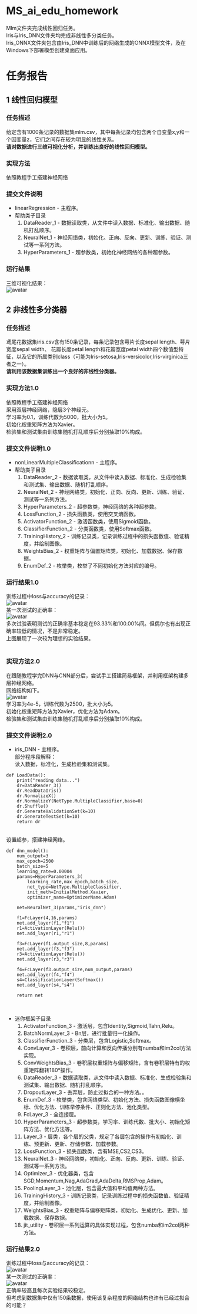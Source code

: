 # MS_ai_edu_homework
Mlm文件夹完成线性回归任务。</br>
Iris与Iris_DNN文件夹均完成非线性多分类任务。</br>
Iris_ONNX文件夹包含由Iris_DNN中训练后的网络生成的ONNX模型文件，及在Windows下部署模型创建桌面应用。</br>
# 任务报告
## 1 线性回归模型</br>
### 任务描述</br>
给定含有1000条记录的数据集mlm.csv，其中每条记录均包含两个自变量x,y和一个因变量z，它们之间存在较为明显的线性关系。</br>
**请对数据进行三维可视化分析，并训练出良好的线性回归模型。**</br>
### 实现方法</br>
依照教程手工搭建神经网络</br>
### 提交文件说明</br>
* linearRegression - 主程序。
* 帮助类子目录
  1. DataReader_1 - 数据读取类，从文件中读入数据、标准化、输出数据、随机打乱顺序。</br>
  2. NeuralNet_1 - 神经网络类，初始化、正向、反向、更新、训练、验证、测试等一系列方法。</br>
  3. HyperParameters_1 - 超参数类，初始化神经网络的各种超参数。</br>
### 运行结果</br>
三维可视化结果：</br>
![avatar](https://github.com/seeeagull/MS_ai_edu_homework/blob/main/Mlm/resultMlm.png)</br>
## 2 非线性多分类器</br>
### 任务描述</br>
鸢尾花数据集iris.csv含有150条记录，每条记录包含萼片长度sepal length、萼片宽度sepal width、 花瓣长度petal length和花瓣宽度petal width四个数值型特征，以及它的所属类别class（可能为Iris-setosa,Iris-versicolor,Iris-virginica三者之一）。</br>
**请利用该数据集训练出一个良好的非线性分类器。**</br>
### 实现方法1.0</br>
依照教程手工搭建神经网络</br>
采用双层神经网络，隐层3个神经元。</br>
学习率为0.1，训练代数为5000，批大小为5。</br>
初始化权重矩阵方法为Xavier。</br>
检验集和测试集由训练集随机打乱顺序后分别抽取10%构成。</br>
### 提交文件说明1.0</br>
* nonLinearMultipleClassificationn - 主程序。</br>
* 帮助类子目录
  1. DataReader_2 - 数据读取类，从文件中读入数据、标准化、生成检验集和测试集、输出数据、随机打乱顺序。</br>
  2. NeuralNet_2 - 神经网络类，初始化、正向、反向、更新、训练、验证、测试等一系列方法。</br>
  3. HyperParameters_2 - 超参数类，神经网络的各种超参数。</br>
  4. LossFunction_2 - 损失函数类，使用交叉熵函数。</br>
  5. ActivatorFunction_2 - 激活函数类，使用Sigmoid函数。</br>
  6. ClassifierFunction_2 - 分类函数类，使用Softmax函数。</br>
  7. TrainingHistory_2 - 训练记录类，记录训练过程中的损失函数值、验证精度，并绘制图像。</br>
  8. WeightsBias_2 - 权重矩阵与偏置矩阵类，初始化、加载数据、保存数据。</br>
  9. EnumDef_2 - 枚举类，枚举了不同初始化方法对应的编号。</br>
### 运行结果1.0</br>
训练过程中loss与accuracy的记录：</br>
![avatar](https://github.com/seeeagull/MS_ai_edu_homework/blob/main/Iris/lossAndAccuracy.png)</br>
某一次测试的正确率：</br>
![avatar](https://github.com/seeeagull/MS_ai_edu_homework/blob/main/Iris/result.png)</br>
多次试验表明测试的正确率基本稳定在93.33%和100.00%间。但偶尔也有出现正确率较低的情况，不是非常稳定。</br>
上图展现了一次较为理想的实验结果。</br></br>
### 实现方法2.0</br>
在跟随教程学完DNN与CNN部分后，尝试手工搭建简易框架，并利用框架构建多层神经网络。</br>
网络结构如下。</br>
![avatar](https://github.com/seeeagull/MS_ai_edu_homework/blob/main/Iris_ONNX/onnxmodel.png)</br>
学习率为4e-5，训练代数为2500，批大小为5。</br>
初始化权重矩阵方法为Xavier，优化方法为Adam。</br>
检验集和测试集由训练集随机打乱顺序后分别抽取10%构成。</br>
### 提交文件说明2.0</br>
* iris_DNN - 主程序。</br>
部分程序段解释：</br>
读入数据，标准化，生成检验集和测试集。</br>
```
def LoadData():
    print("reading data...")
    dr=DataReader_3()
    dr.ReadDataIris()
    dr.NormalizeX()
    dr.NormalizeY(NetType.MultipleClassifier,base=0)
    dr.Shuffle()
    dr.GenerateValidationSet(k=10)
    dr.GenerateTestSet(k=10)
    return dr
```
</br>设置超参，搭建神经网络。</br>
```
def dnn_model():
    num_output=3
    max_epoch=2500
    batch_size=5
    learning_rate=0.00004
    params=HyperParameters_3(
        learning_rate,max_epoch,batch_size,
        net_type=NetType.MultipleClassifier,
        init_meth=InitialMethod.Xavier,
        optimizer_name=OptimizerName.Adam)

    net=NeuralNet_3(params,"iris_dnn")
    
    f1=FcLayer(4,16,params)
    net.add_layer(f1,"f1")
    r1=ActivationLayer(Relu())
    net.add_layer(r1,"r1")
    
    f3=FcLayer(f1.output_size,8,params)
    net.add_layer(f3,"f3")
    r3=ActivationLayer(Relu())
    net.add_layer(r3,"r3")

    f4=FcLayer(f3.output_size,num_output,params)
    net.add_layer(f4,"f4")
    s4=ClassificationLayer(Softmax())
    net.add_layer(s4,"s4")
    
    return net
```
</br>

* 迷你框架子目录
  1. ActivatorFunction_3 - 激活层，包含Identity,Sigmoid,Tahn,Relu。</br>
  2. BatchNormLayer_3 - Bn层，进行批量归一化操作。</br>
  3. ClassifierFunction_3 - 分类层，包含Logistic,Softmax。</br>
  4. ConvLayer_3 - 卷积层，前向计算和反向传播分别有numba和im2col方法实现。</br>
  5. ConvWeightsBias_3 - 卷积层权重矩阵与偏移矩阵，含有卷积层特有的权重矩阵翻转180°操作。</br>
  6. DataReader_3 - 数据读取类，从文件中读入数据、标准化、生成检验集和测试集、输出数据、随机打乱顺序。</br>
  7. DropoutLayer_3 - 丢弃层，防止过拟合的一种方法。。</br>
  8. EnumDef_3 - 枚举类，包含网络类型、初始化方法、损失函数图像横坐标、优化方法、训练早停条件、正则化方法、池化类型。</br>
  9. FcLayer_3 - 全连接层。</br>
  10. HyperParameters_3 - 超参数类，学习率、训练代数、批大小、初始化矩阵方法、优化方法等。</br>
  11. Layer_3 - 层类，各个层的父类，规定了各层包含的操作有初始化、训练、预更新、更新、存储参数、加载参数。</br>
  12. LossFunction_3 - 损失函数类，含有MSE,CS2,CS3。</br>
  13. NeuralNet_3 - 神经网络类，初始化、正向、反向、更新、训练、验证、测试等一系列方法。</br>
  14. Optimizer_3 - 优化器类，包含SGD,Momentum,Nag,AdaGrad,AdaDelta,RMSProp,Adam。</br>
  15. PoolingLayer_3 - 池化层，包含最大值和平均值两种方法。</br>
  16. TrainingHistory_3 - 训练记录类，记录训练过程中的损失函数值、验证精度，并绘制图像。</br>
  17. WeightsBias_3 - 权重矩阵与偏移矩阵类，初始化、生成优化、更新、加载数据、保存数据。</br>
  18. jit_utility - 卷积层一系列运算的具体实现过程，包含numba和im2col两种方法。</br>
### 运行结果2.0</br>
训练过程中loss与accuracy的记录：</br>
![avatar](https://github.com/seeeagull/MS_ai_edu_homework/blob/main/Iris_DNN/LossAndAccuracy.png)</br>
某一次测试的正确率：</br>
![avatar](https://github.com/seeeagull/MS_ai_edu_homework/blob/main/Iris_DNN/Running.png)</br>
正确率较高且每次实验结果较稳定。</br>
但考虑到数据集中仅有150条数据，使用该复杂程度的网络结构也许有已经过拟合的可能？</br>
